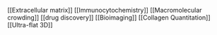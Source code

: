 [[Extracellular matrix]]
[[Immunocytochemistry]]
[[Macromolecular crowding]]
[[drug discovery]]
[[Bioimaging]]
[[Collagen Quantitation]]
[[Ultra-flat 3D]]
